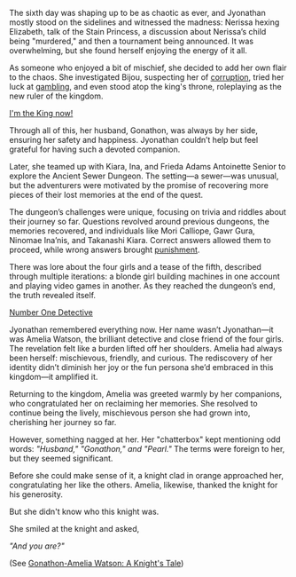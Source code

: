 The sixth day was shaping up to be as chaotic as ever, and Jyonathan mostly stood on the sidelines and witnessed the madness: Nerissa hexing Elizabeth, talk of the Stain Princess, a discussion about Nerissa’s child being "murdered," and then a tournament being announced. It was overwhelming, but she found herself enjoying the energy of it all.

As someone who enjoyed a bit of mischief, she decided to add her own flair to the chaos. She investigated Bijou, suspecting her of [corruption](https://www.youtube.com/live/i7g-HJMqZ_E?feature=shared\&t=1496), tried her luck at [gambling](https://www.youtube.com/live/i7g-HJMqZ_E?feature=shared\&t=2378), and even stood atop the king's throne, roleplaying as the new ruler of the kingdom.

[I'm the King now!](#embed:https://www.youtube.com/live/i7g-HJMqZ_E?feature=shared\&t=3303)

Through all of this, her husband, Gonathon, was always by her side, ensuring her safety and happiness. Jyonathan couldn’t help but feel grateful for having such a devoted companion.

Later, she teamed up with Kiara, Ina, and Frieda Adams Antoinette Senior to explore the Ancient Sewer Dungeon. The setting—a sewer—was unusual, but the adventurers were motivated by the promise of recovering more pieces of their lost memories at the end of the quest.

The dungeon’s challenges were unique, focusing on trivia and riddles about their journey so far. Questions revolved around previous dungeons, the memories recovered, and individuals like Mori Calliope, Gawr Gura, Ninomae Ina’nis, and Takanashi Kiara. Correct answers allowed them to proceed, while wrong answers brought [punishment](https://www.youtube.com/live/i7g-HJMqZ_E?feature=shared\&t=4148).

There was lore about the four girls and a tease of the fifth, described through multiple iterations: a blonde girl building machines in one account and playing video games in another. As they reached the dungeon’s end, the truth revealed itself.

[Number One Detective](#embed:https://www.youtube.com/live/i7g-HJMqZ_E?feature=shared\&t=5409)

Jyonathan remembered everything now. Her name wasn’t Jyonathan—it was Amelia Watson, the brilliant detective and close friend of the four girls. The revelation felt like a burden lifted off her shoulders. Amelia had always been herself: mischievous, friendly, and curious. The rediscovery of her identity didn’t diminish her joy or the fun persona she’d embraced in this kingdom—it amplified it.

Returning to the kingdom, Amelia was greeted warmly by her companions, who congratulated her on reclaiming her memories. She resolved to continue being the lively, mischievous person she had grown into, cherishing her journey so far.

However, something nagged at her. Her "chatterbox" kept mentioning odd words: *"Husband," "Gonathon," and "Pearl."* The terms were foreign to her, but they seemed significant.

Before she could make sense of it, a knight clad in orange approached her, congratulating her like the others. Amelia, likewise, thanked the knight for his generosity.

But she didn't know who this knight was.

She smiled at the knight and asked,

*"And you are?"*

(See [Gonathon-Amelia Watson: A Knight's Tale](#edge:gigi-ame))

